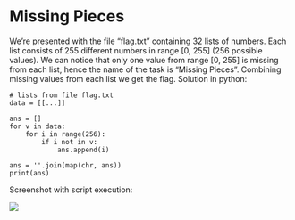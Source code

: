 # Missing Pieces
We’re presented with the file “flag.txt” containing 32 lists of numbers. Each list consists of 255 different numbers in range [0, 255] (256 possible values). We can notice that only one value from range [0, 255] is missing from each list, hence the name of the task is “Missing Pieces”. Combining missing values from each list we get the flag.
Solution in python:

```
# lists from file flag.txt
data = [[...]]

ans = []
for v in data:
    for i in range(256):
        if i not in v:
            ans.append(i)

ans = ''.join(map(chr, ans))
print(ans) 
```

Screenshot with script execution:

![](2021-03-26-22-39-54.png)